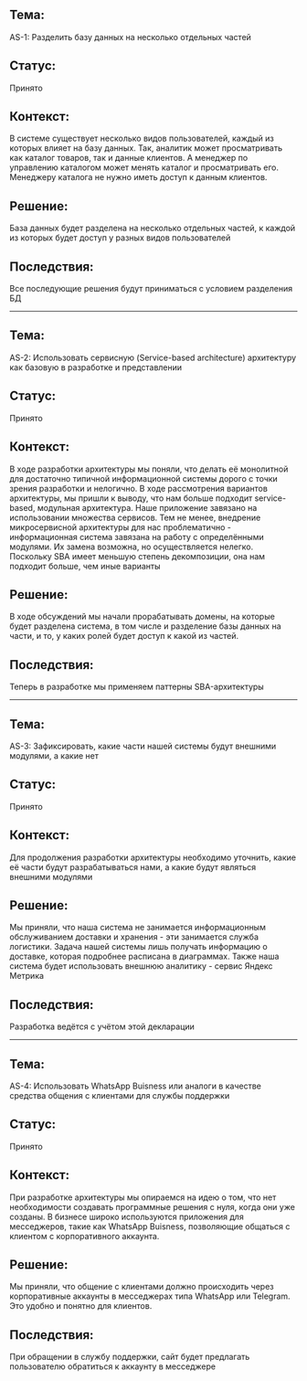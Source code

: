 ## Тема: 
AS-1: Разделить базу данных на несколько отдельных частей

## Статус:
Принято

## Контекст: 
В системе существует несколько видов пользователей, каждый из которых влияет на базу данных. Так, аналитик может просматривать как каталог товаров, так и данные клиентов. А менеджер по управлению каталогом может менять каталог и просматривать его. Менеджеру каталога не нужно иметь доступ к данным клиентов.

## Решение:
База данных будет разделена на несколько отдельных частей, к каждой из которых будет доступ у разных видов пользователей

## Последствия:

Все последующие решения будут приниматься с условием разделения БД

---
## Тема: 
AS-2: Использовать сервисную (Service-based architecture) архитектуру как базовую в разработке и представлении

## Статус:
Принято

## Контекст: 
В ходе разработки архитектуры мы поняли, что делать её монолитной для достаточно типичной информационной системы дорого с точки зрения разработки и нелогично. В ходе рассмотрения вариантов архитектуры, мы пришли к выводу, что нам больше подходит service-based, модульная архитектура. Наше приложение завязано на использовании множества сервисов. Тем не менее, внедрение микросервисной архитектуры для нас проблематично - информационная система завязана на работу с определёнными модулями. Их замена возможна, но осуществляется нелегко. Поскольку SBA имеет меньшую степень декомпозиции, она нам подходит больше, чем иные варианты

## Решение:
В ходе обсуждений мы начали прорабатывать домены, на которые будет разделена система, в том числе и разделение базы данных на части, и то, у каких ролей будет доступ к какой из частей.

## Последствия:
Теперь в разработке мы применяем паттерны SBA-архитектуры

---

## Тема: 
AS-3: Зафиксировать, какие части нашей системы будут внешними модулями, а какие нет

## Статус:
Принято

## Контекст: 
Для продолжения разработки архитектуры необходимо уточнить, какие её части будут разрабатываться нами, а какие будут являться внешними модулями

## Решение:
Мы приняли, что наша система не занимается информационным обслуживанием доставки и хранения - эти занимается служба логистики. Задача нашей системы лишь получать информацию о доставке, которая подробнее расписана в диаграммах. Также наша система будет использовать внешнюю аналитику - сервис Яндекс Метрика

## Последствия:
Разработка ведётся с учётом этой декларации

---

## Тема: 
AS-4: Использовать WhatsApp Buisness или аналоги в качестве средства общения с клиентами для службы поддержки

## Статус:
Принято

## Контекст: 
При разработке архитектуры мы опираемся на идею о том, что нет необходимости создавать программные решения с нуля, когда они уже созданы. В бизнесе широко используются приложения для месседжеров, такие как WhatsApp Buisness, позволяющие общаться с клиентом с корпоративного аккаунта.

## Решение:
Мы приняли, что общение с клиентами должно происходить через корпоративные аккаунты в месседжерах типа WhatsApp или Telegram. Это удобно и понятно для клиентов.

## Последствия:
При обращении в службу поддержки, сайт будет предлагать пользователю обратиться к аккаунту в месседжере
